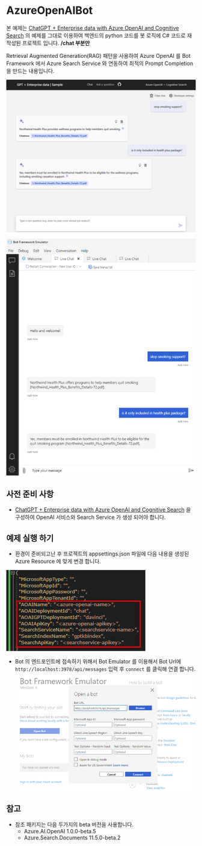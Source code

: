 ﻿# AzureOpenAIBot

본 예제는 [ChatGPT + Enterprise data with Azure OpenAI and Cognitive Search](https://github.com/Azure-Samples/azure-search-openai-demo) 의 예제를 그대로 이용하여 백엔드의 python 코드를 봇 로직에 C# 코드로 재작성된 프로젝트 입니다. **/chat 부분만**

Retrieval Augmented Generation(RAG) 패턴을 사용하여 Azure OpenAI 를 Bot Framework 에서 Azure Search Service 와 연동하여 최적의 Prompt Completion 을 만드는 내용입니다.


![](images/2023-04-13-18-15-18.png)

![](images/2023-04-13-18-16-48.png)

## 사전 준비 사항

- [ChatGPT + Enterprise data with Azure OpenAI and Cognitive Search](https://github.com/Azure-Samples/azure-search-openai-demo#prerequisites)  을 구성하여 OpenAI 서비스와 Search Service 가 생성 되어야 합니다.
 


## 예제 실행 하기

- 환경이 준비되고난 후 프로젝트의 appsettings.json 파일에 다음 내용을 생성된 Azure Resource 에 맞게 변경 합니다. 

![](images/2023-04-13-18-18-46.png)

- Bot 의 엔드포인트에 접속하기 위해서 Bot Emulator 를 이용해서 Bot Url에  `http://localhost:3978/api/messages` 입력 후 `connect` 를 클릭해 연결 합니다.
  ![](images/2023-04-13-18-21-28.png)


## 참고
- 참조 패키지는 다음 두가지의 beta 버전을 사용합니다.
  - Azure.AI.OpenAI 1.0.0-beta.5
  - Azure.Search.Documents 11.5.0-beta.2